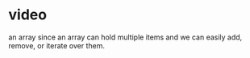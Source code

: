 # video
an array since an array can hold multiple items and we can easily add, remove, or iterate over them.
